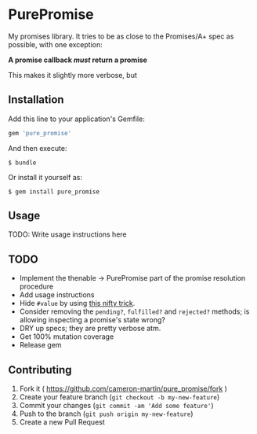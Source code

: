 # PurePromise

My promises library. It tries to be as close to the Promises/A+ spec as possible, with one exception:

__A promise callback _must_ return a promise__

This makes it slightly more verbose, but

## Installation

Add this line to your application's Gemfile:

```ruby
gem 'pure_promise'
```

And then execute:

    $ bundle

Or install it yourself as:

    $ gem install pure_promise

## Usage

TODO: Write usage instructions here

## TODO

* Implement the thenable -> PurePromise part of the promise resolution procedure
* Add usage instructions
* Hide `#value` by using [this nifty trick][1].
* Consider removing the `pending?`, `fulfilled?` and `rejected?` methods; is allowing inspecting a promise's state wrong?
* DRY up specs; they are pretty verbose atm.
* Get 100% mutation coverage
* Release gem

## Contributing

1. Fork it ( https://github.com/cameron-martin/pure_promise/fork )
2. Create your feature branch (`git checkout -b my-new-feature`)
3. Commit your changes (`git commit -am 'Add some feature'`)
4. Push to the branch (`git push origin my-new-feature`)
5. Create a new Pull Request

[1]: http://kylecronin.me/blog/2012/4/22/a-clever-ruby-equality-trick.html
